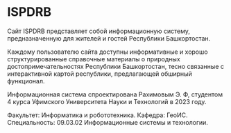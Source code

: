 # ISPDRB

Сайт ISPDRB представляет собой информационную систему, предназначенную для жителей и гостей Республики Башкортостан.

Каждому пользователю сайта доступны информативные и хорошо структурированные справочные материалы о природных достопримечательностях Республики Башкортостан, тесно связанные с интерактивной картой республики, предлагающей обширный функционал.

Информационная система спроектирована Рахимовым Э. Ф, студентом 4 курса Уфимского Университета Науки и Технологий в 2023 году.

Факультет: Информатика и робототехника.
Кафедра: ГеоИС.
Специальность: 09.03.02 Информационные системы и технологии.